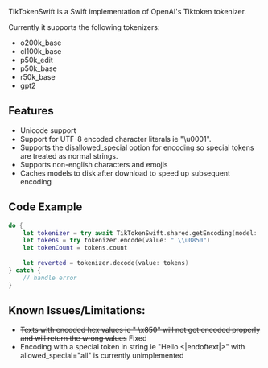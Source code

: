 TikTokenSwift is a Swift implementation of OpenAI's Tiktoken tokenizer.

Currently it supports the following tokenizers:
- o200k_base
- cl100k_base
- p50k_edit
- p50k_base
- r50k_base
- gpt2

## Features
- Unicode support
- Support for UTF-8 encoded character literals ie "\u0001".
- Supports the disallowed_special option for encoding so special tokens are treated as normal strings.
- Supports non-english characters and emojis
- Caches models to disk after download to speed up subsequent encoding

## Code Example

```swift
do {
    let tokenizer = try await TikTokenSwift.shared.getEncoding(model: .gpt4o)
    let tokens = try tokenizer.encode(value: " \\u0850")
    let tokenCount = tokens.count
    
    let reverted = tokenizer.decode(value: tokens)
} catch {
    // handle error
}
```

## Known Issues/Limitations:
- ~~Texts with encoded hex values ie " \x850" will not get encoded properly and will return the wrong values~~ Fixed
- Encoding with a special token in string ie "Hello <|endoftext|>" with allowed_special="all" is currently unimplemented
